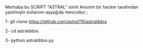 Merhaba bu SCRIPT "ASTRAL" isimli Anonim bir hacker tarafından yazılmıştır 
kullanımı aşşağıda mevcuttur ;

1- git clone https://github.com/astralTR/astralddos

2- cd astralddos

3- python astralddos.py
